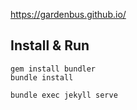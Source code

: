 https://gardenbus.github.io/

## Install & Run

    gem install bundler
    bundle install

    bundle exec jekyll serve
